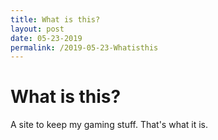 ```yaml
---
title: What is this?
layout: post
date: 05-23-2019
permalink: /2019-05-23-Whatisthis
---
```

# What is this?
A site to keep my gaming stuff. That's what it is.
